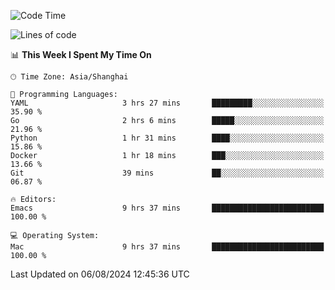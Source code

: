 <!--START_SECTION:waka-->
![Code Time](http://img.shields.io/badge/Code%20Time-2%2C115%20hrs%2026%20mins-blue)

![Lines of code](https://img.shields.io/badge/From%20Hello%20World%20I%27ve%20Written-308.0%20thousand%20lines%20of%20code-blue)

📊 **This Week I Spent My Time On** 

```text
🕑︎ Time Zone: Asia/Shanghai

💬 Programming Languages: 
YAML                     3 hrs 27 mins       █████████░░░░░░░░░░░░░░░░   35.90 % 
Go                       2 hrs 6 mins        █████░░░░░░░░░░░░░░░░░░░░   21.96 % 
Python                   1 hr 31 mins        ████░░░░░░░░░░░░░░░░░░░░░   15.86 % 
Docker                   1 hr 18 mins        ███░░░░░░░░░░░░░░░░░░░░░░   13.66 % 
Git                      39 mins             ██░░░░░░░░░░░░░░░░░░░░░░░   06.87 % 

🔥 Editors: 
Emacs                    9 hrs 37 mins       █████████████████████████   100.00 % 

💻 Operating System: 
Mac                      9 hrs 37 mins       █████████████████████████   100.00 % 
```


 Last Updated on 06/08/2024 12:45:36 UTC
<!--END_SECTION:waka-->
